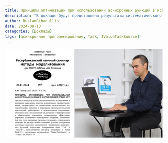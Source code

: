 ```yaml
---
title: Принципы оптимизации при использовании асинхронных функций в исполняющей среде .NET
description: "В докладе будут представлены результаты систематического исследования и внедрения передовых практик асинхронного программирования, направленных на оптимизацию использования вычислительных ресурсов и повышение производительности приложений, работающих с асинхронными операциями. Основная цель исследования заключается в формировании и обосновании принципов, позволяющих эффективно управлять состоянием асинхронных операций, минимизируя при этом накладные расходы, связанные с управлением памятью. В докладе особое внимание уделено следующим ключевым аспектам: синхронному завершению асинхронных функций, стратегиям кеширования задач Task и Task<T>, использованию структур ValueTask и ValueTask<T>, а также реализации интерфейсов IValueTaskSource и IValueTaskSource<T>."
author: RuslanGibadullin
date: 2024-09-13
categories: [Доклады]
tags: [асинхронное программирование, Task, IValueTaskSource]
---
```


![Доклад](https://raw.githubusercontent.com/CSharpCooking/csharpcooking.github.io/refs/heads/main/pastes/2024-09-13.jpg)
